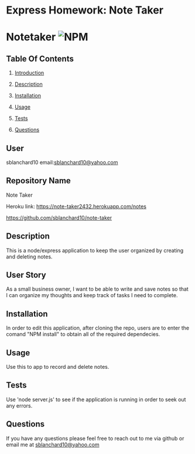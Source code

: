 # Express Homework: Note Taker

# Notetaker ![NPM](https://img.shields.io/npm/l/sta)

## Table Of Contents

1. [Introduction](#user)

2. [Description](#description)

3. [Installation](#installation)

4. [Usage](#usage)

5. [Tests](#tests)

6. [Questions](#questions)

## User

sblanchard10 email:sblanchard10@yahoo.com

## Repository Name

Note Taker

Heroku link: https://note-taker2432.herokuapp.com/notes

https://github.com/sblanchard10/note-taker

## Description

This is a node/express application to keep the user organized by creating and deleting notes.

## User Story

As a small business owner, I want to be able to write and save notes so that I can organize my thoughts and keep track of tasks I need to complete.

## Installation

In order to edit this application, after cloning the repo, users are to enter the comand "NPM install" to obtain all of the required dependecies.

## Usage

Use this to app to record and delete notes.

## Tests

Use 'node server.js' to see if the application is running in order to seek out any errors.

## Questions

If you have any questions please feel free to reach out to me via github or email me at sblanchard10@yahoo.com
